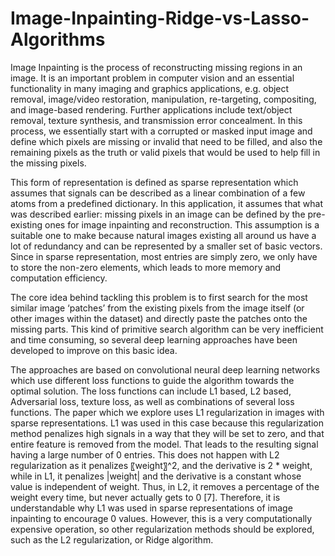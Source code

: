 # Image-Inpainting-Ridge-vs-Lasso-Algorithms

Image Inpainting is the process of reconstructing missing regions in an image. It is an important problem in computer vision and an essential functionality in many imaging and graphics applications, e.g. object removal, image/video restoration, manipulation, re-targeting, compositing, and image-based rendering. Further applications include text/object removal, texture synthesis, and transmission error concealment. In this process, we essentially start with a corrupted or masked input image and define which pixels are missing or invalid that need to be filled, and also the remaining pixels as the truth or valid pixels that would be used to help fill in the missing pixels. 

This form of representation is defined as sparse representation which assumes that signals can be described as a linear combination of a few atoms from a predefined dictionary. In this application, it assumes that what was described earlier: missing pixels in an image can be defined by the pre-existing ones for image inpainting and reconstruction. This assumption is a suitable one to make because natural images existing all around us have a lot of redundancy and can be represented by a smaller set of basic vectors. Since in sparse representation, most entries are simply zero, we only have to store the non-zero elements, which leads to more memory and computation efficiency.

The core idea behind tackling this problem is to first search for the most similar image ‘patches’ from the existing pixels from the image itself (or other images within the dataset) and directly paste the patches onto the missing parts. This kind of primitive search algorithm can be very inefficient and time consuming, so several deep learning approaches have been developed to improve on this basic idea.

The approaches are based on convolutional neural deep learning networks which use different loss functions to guide the algorithm towards the optimal solution. The loss functions can include L1 based, L2 based, Adversarial loss, texture loss, as well as combinations of several loss functions. The paper which we explore uses L1 regularization in images with sparse representations. L1 was used in this case because this regularization method penalizes high signals in a way that they will be set to zero, and that entire feature is removed from the model.  That leads to the resulting signal having a large number of 0 entries. This does not happen with L2 regularization as it penalizes 〖weight〗^2, and the derivative is 2 * weight, while in L1, it penalizes |weight| and the derivative is a constant whose value is independent of weight. Thus, in L2, it removes a percentage of the weight every time, but never actually gets to 0 [7]. Therefore, it is understandable why L1 was used in sparse representations of image inpainting to encourage 0 values. However, this is a very computationally expensive operation, so other regularization methods should be explored, such as the L2 regularization, or Ridge algorithm.


